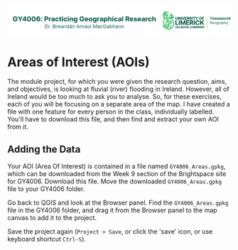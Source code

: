 ![UL Geography logo](../assets/images/GY4006_logo.png)

# Areas of Interest (AOIs)

The module project, for which you were given the research question, aims, and objectives, is looking at fluvial (river) flooding in Ireland. However, all of Ireland would be too much to ask you to analyse. So, for these exercises, each of you will be focusing on a separate area of the map. I have created a file with one feature for every person in the class, individually labelled. You'll have to download this file, and then find and extract your own AOI from it.

## Adding the Data

Your AOI (Area Of Interest) is contained in a file named ```GY4006_Areas.gpkg```, which can be downloaded from the Week 9 section of the Brightspace site for GY4006. Download this file.  Move the downloaded ```GY4006_Areas.gpkg``` file to your GY4006 folder. 

Go back to QGIS and look at the Browser panel. Find the ```GY4006_Areas.gpkg``` file in the GY4006 folder, and drag it from the Browser panel to the map canvas to add it to the project.
  
Save the project again (```Project > Save```, or click the 'save' icon, or use keyboard shortcut ```Ctrl-S```).
